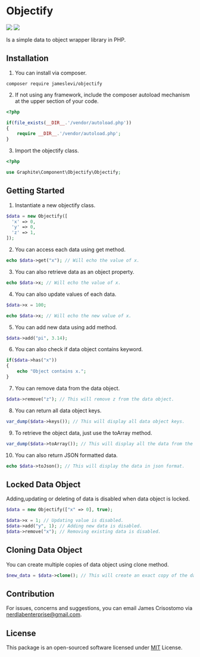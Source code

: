 # Objectify

![](https://img.shields.io/badge/packagist-v1.0.0-informational?style=flat&logo=<LOGO_NAME>&logoColor=white&color=2bbc8a) ![](https://img.shields.io/badge/license-MIT-informational?style=flat&logo=<LOGO_NAME>&logoColor=white&color=2bbc8a)

Is a simple data to object wrapper library in PHP.

## Installation ##
1. You can install via composer.
```
composer require jameslevi/objectify
```
2. If not using any framework, include the composer autoload mechanism at the upper section of your code.
```php
<?php

if(file_exists(__DIR__.'/vendor/autoload.php'))
{
    require __DIR__.'/vendor/autoload.php';
}
```
3. Import the objectify class.
```php
<?php

use Graphite\Component\Objectify\Objectify;
```
## Getting Started ##
1. Instantiate a new objectify class.
```php
$data = new Objectify([
  'x' => 0,
  'y' => 0,
  'z' => 1,
]);
```
2. You can access each data using get method.
```php
echo $data->get("x"); // Will echo the value of x.
```
3. You can also retrieve data as an object property.
```php
echo $data->x; // Will echo the value of x.
```
4. You can also update values of each data.
```php
$data->x = 100;

echo $data->x; // Will echo the new value of x.
```
5. You can add new data using add method.
```php
$data->add("pi", 3.14);
```
6. You can also check if data object contains keyword.
```php
if($data->has("x"))
{
    echo "Object contains x.";
}
```
7. You can remove data from the data object.
```php
$data->remove("z"); // This will remove z from the data object.
```
8. You can return all data object keys.
```php
var_dump($data->keys()); // This will display all data object keys.
```
9. To retrieve the object data, just use the toArray method.
```php
var_dump($data->toArray()); // This will display all the data from the data object.
```
10. You can also return JSON formatted data.
```php
echo $data->toJson(); // This will display the data in json format.
```
## Locked Data Object ##
Adding,updating or deleting of data is disabled when data object is locked.
```php
$data = new Objectify(["x" => 0], true);

$data->x = 1; // Updating value is disabled.
$data->add("y", 1); // Adding new data is disabled.
$data->remove("x"); // Removing existing data is disabled.
```
## Cloning Data Object ##
You can create multiple copies of data object using clone method.
```php
$new_data = $data->clone(); // This will create an exact copy of the data object.
```
## Contribution ##
For issues, concerns and suggestions, you can email James Crisostomo via nerdlabenterprise@gmail.com.
## License ##
This package is an open-sourced software licensed under [MIT](https://opensource.org/licenses/MIT) License.
